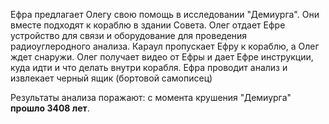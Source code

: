Ефра предлагает Олегу свою помощь в исследовании "Демиурга". Они вместе подходят к кораблю в здании Совета. Олег отдает Ефре устройство для связи и оборудование для проведения радиоуглеродного анализа. Караул пропускает Ефру к кораблю, а Олег ждет снаружи. Олег получает видео от Ефры и дает Ефре инструкции, куда идти и что делать внутри корабля. Ефра проводит анализ и извлекает черный ящик (бортовой самописец)

Результаты анализа поражают: с момента крушения "Демиурга" **прошло 3408 лет**.

